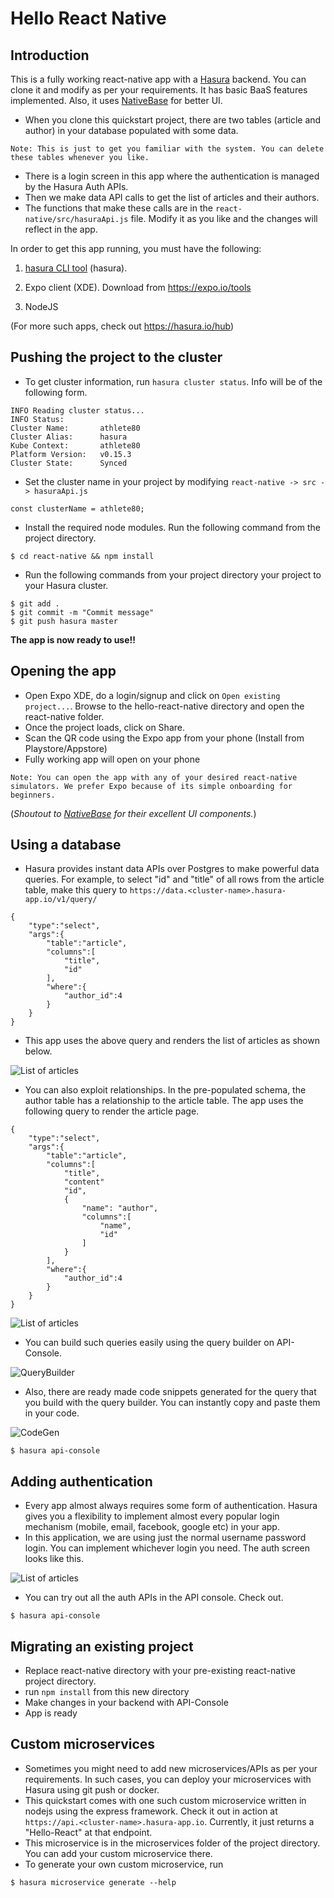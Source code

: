 Hello React Native
==================

Introduction
------------

This is a fully working react-native app with a [Hasura](https://hasura.io) backend. You can clone it and modify as per your requirements. It has basic BaaS features implemented. Also, it uses [NativeBase](https://nativebase.io) for better UI.

- When you clone this quickstart project, there are two tables (article and author) in your database populated with some data.

```:bash
Note: This is just to get you familiar with the system. You can delete these tables whenever you like.
```

- There is a login screen in this app where the authentication is managed by the Hasura Auth APIs.
- Then we make data API calls to get the list of articles and their authors.
- The functions that make these calls are in the `react-native/src/hasuraApi.js` file. Modify it as you like and the changes will reflect in the app.

In order to get this app running, you must have the following:
1. [hasura CLI tool](https://docs.hasura.io/0.15/manual/install-hasura-cli.html) (hasura).

2. Expo client (XDE). Download from https://expo.io/tools

3. NodeJS

(For more such apps, check out https://hasura.io/hub)

Pushing the project to the cluster
-----------------------------------

- To get cluster information, run `hasura cluster status`. Info will be of the following form.

```
INFO Reading cluster status...
INFO Status:
Cluster Name:       athlete80
Cluster Alias:      hasura
Kube Context:       athlete80
Platform Version:   v0.15.3
Cluster State:      Synced
```

- Set the cluster name in your project by modifying `react-native -> src -> hasuraApi.js`

```:javascript
const clusterName = athlete80;
```

- Install the required node modules. Run the following command from the project directory.

```
$ cd react-native && npm install
```

- Run the following commands from your project directory your project to your Hasura cluster.
```
$ git add .
$ git commit -m "Commit message"
$ git push hasura master
```
**The app is now ready to use!!**

Opening the app
---------------
- Open Expo XDE, do a login/signup and click on `Open existing project...`. Browse to the hello-react-native directory and open the react-native folder.
- Once the project loads, click on Share.
- Scan the QR code using the Expo app from your phone (Install from Playstore/Appstore)
- Fully working app will open on your phone

```
Note: You can open the app with any of your desired react-native simulators. We prefer Expo because of its simple onboarding for beginners.
```

(*Shoutout to [NativeBase](https://nativebase.io) for their excellent UI components.*)

Using a database
---------------- 
- Hasura provides instant data APIs over Postgres to make powerful data queries. For example, to select "id" and "title" of all rows from the article table, make this query to `https://data.<cluster-name>.hasura-app.io/v1/query/`

```:json
{
    "type":"select",
    "args":{
        "table":"article",
        "columns":[
            "title",
            "id"
        ],
        "where":{
            "author_id":4
        }
    }
}
```

- This app uses the above query and renders the list of articles as shown below.

![List of articles](https://github.com/hasura/hello-react-native/raw/master/readme-assets/list.png)

- You can also exploit relationships. In the pre-populated schema, the author table has a relationship to the article table. The app uses the following query to render the article page.
```:json
{
    "type":"select",
    "args":{
        "table":"article",
        "columns":[
            "title",
            "content"
            "id",
            {
                "name": "author",
                "columns":[
                    "name",
                    "id"
                ]
            }
        ],
        "where":{
            "author_id":4
        }
    }
}
```
![List of articles](https://github.com/hasura/hello-react-native/raw/master/readme-assets/article.png)

- You can build such queries easily using the query builder on API-Console.

![QueryBuilder](https://media.giphy.com/media/3oFzmaJy6xGNehrGUg/giphy.gif)

- Also, there are ready made code snippets generated for the query that you build with the query builder. You can instantly copy and paste them in your code.

![CodeGen](https://media.giphy.com/media/3o7524EoojncABE5Ve/giphy.gif)

```
$ hasura api-console
```

Adding authentication
---------------------
- Every app almost always requires some form of authentication. Hasura gives you a flexibility to implement almost every popular login mechanism (mobile, email, facebook, google etc) in your app.
- In this application, we are using just the normal username password login. You can implement whichever login you need. The auth screen looks like this.

![List of articles](https://github.com/hasura/hello-react-native/raw/master/readme-assets/auth.png)

- You can try out all the auth APIs in the API console. Check out.

```
$ hasura api-console
```

Migrating an existing project
-----------------------------
- Replace react-native directory with your pre-existing react-native project directory.
- run `npm install` from this new directory
- Make changes in your backend with API-Console
- App is ready

Custom microservices
--------------------
- Sometimes you might need to add new microservices/APIs as per your requirements. In such cases, you can deploy your microservices with Hasura using git push or docker.
- This quickstart comes with one such custom microservice written in nodejs using the express framework. Check it out in action at `https://api.<cluster-name>.hasura-app.io`. Currently, it just returns a "Hello-React" at that endpoint.
- This microservice is in the microservices folder of the project directory. You can add your custom microservice there.
- To generate your own custom microservice, run
```
$ hasura microservice generate --help
```
